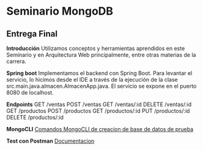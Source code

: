# Seminario MongoDB
## Entrega Final
**Introducción**
Utilizamos conceptos y herramientas aprendidos en este Seminario y en Arquitectura Web principalmente, entre otras materias de la carrera.

**Spring boot**
Implementamos el backend con Spring Boot. 
Para levantar el servicio, lo hicimos desde el IDE a través de la ejecución de la clase src.main.java.almacen.AlmacenApp.java.
El servicio se expone en el puerto 8080 de localhost.

**Endpoints**
GET /ventas
POST /ventas
GET /ventas/:id
DELETE /ventas/:id
GET /productos
POST /productos
GET /productos/:id
PUT /productos/:id
DELETE /productos/:id

**MongoCLI**
[Comandos MongoCLI de creacion de base de datos de prueba](./cmd/db_commands.md)

**Test con Postman**
[Documentacion](./doc/seminarioMongoDb.postman_collection.json)